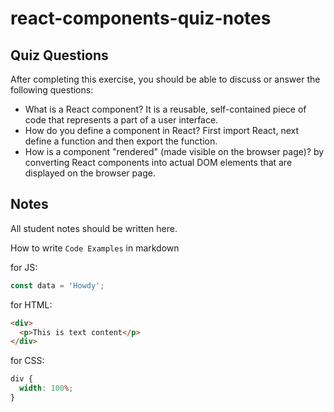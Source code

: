 # react-components-quiz-notes

## Quiz Questions

After completing this exercise, you should be able to discuss or answer the following questions:

- What is a React component?
  It is a reusable, self-contained piece of code that represents a part of a user interface.
- How do you define a component in React?
  First import React, next define a function and then export the function.
- How is a component "rendered" (made visible on the browser page)?
  by converting React components into actual DOM elements that are displayed on the browser page.

## Notes

All student notes should be written here.

How to write `Code Examples` in markdown

for JS:

```javascript
const data = 'Howdy';
```

for HTML:

```html
<div>
  <p>This is text content</p>
</div>
```

for CSS:

```css
div {
  width: 100%;
}
```
